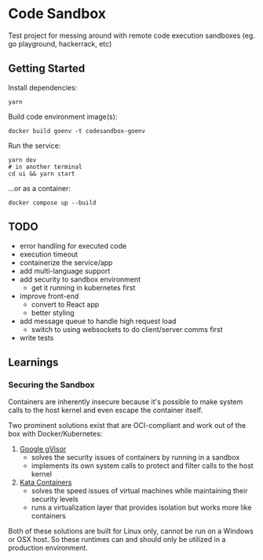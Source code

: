 # Code Sandbox

Test project for messing around with remote code execution sandboxes (eg. go playground, hackerrack, etc)

## Getting Started

Install dependencies:

```
yarn
```

Build code environment image(s):

```
docker build goenv -t codesandbox-goenv
```

Run the service:

```
yarn dev
# in another terminal
cd ui && yarn start
```

...or as a container:

```
docker compose up --build
```

## TODO

- error handling for executed code
- execution timeout
- containerize the service/app
- add multi-language support
- add security to sandbox environment
  - get it running in kubernetes first
- improve front-end
  - convert to React app
  - better styling
- add message queue to handle high request load
  - switch to using websockets to do client/server comms first
- write tests

## Learnings

### Securing the Sandbox

Containers are inherently insecure because it's possible to make system calls to the host kernel and even escape the container itself.

Two prominent solutions exist that are OCI-compliant and work out of the box with Docker/Kubernetes:

1. [Google gVisor](https://github.com/google/gvisor)
   - solves the security issues of containers by running in a sandbox
   - implements its own system calls to protect and filter calls to the host kernel
2. [Kata Containers](https://github.com/kata-containers)
   - solves the speed issues of virtual machines while maintaining their security levels
   - runs a virtualization layer that provides isolation but works more like containers

Both of these solutions are built for Linux only, cannot be run on a Windows or OSX host. So these runtimes can and should only be utilized in a production environment.
